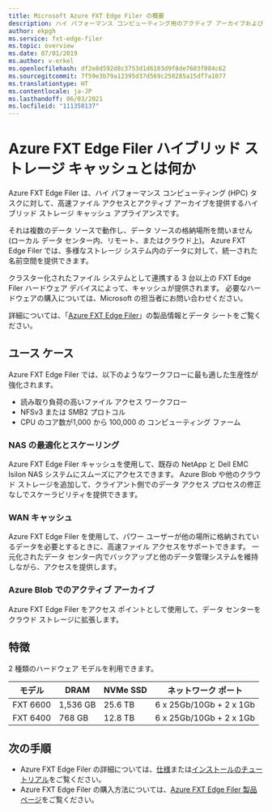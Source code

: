 ```yaml
---
title: Microsoft Azure FXT Edge Filer の概要
description: ハイ パフォーマンス コンピューティング用のアクティブ アーカイブおよびファイル アクセラレーター ソリューションである、Azure FXT Edge Filer ハイブリッド ストレージ キャッシュについて説明します
author: ekpgh
ms.service: fxt-edge-filer
ms.topic: overview
ms.date: 07/01/2019
ms.author: v-erkel
ms.openlocfilehash: df2e8d592d8c3753d1d6103d9f8de7603f084c62
ms.sourcegitcommit: 7f59e3b79a12395d37d569c250285a15df7a1077
ms.translationtype: HT
ms.contentlocale: ja-JP
ms.lasthandoff: 06/03/2021
ms.locfileid: "111358137"
---
```

# <a name="what-is-azure-fxt-edge-filer-hybrid-storage-cache"></a>Azure FXT Edge Filer ハイブリッド ストレージ キャッシュとは何か

Azure FXT Edge Filer は、ハイ パフォーマンス コンピューティング (HPC) タスクに対して、高速ファイル アクセスとアクティブ アーカイブを提供するハイブリッド ストレージ キャッシュ アプライアンスです。

それは複数のデータ ソースで動作し、データ ソースの格納場所を問いません (ローカル データ センター内、リモート、またはクラウド上)。 Azure FXT Edge Filer では、多様なストレージ システム内のデータに対して、統一された名前空間を提供できます。

クラスター化されたファイル システムとして連携する 3 台以上の FXT Edge Filer ハードウェア デバイスによって、キャッシュが提供されます。 必要なハードウェアの購入については、Microsoft の担当者にお問い合わせください。

詳細については、「[Azure FXT Edge Filer](https://azure.microsoft.com/services/fxt-edge-filer/)」の製品情報とデータ シートをご覧ください。

## <a name="use-cases"></a>ユース ケース

Azure FXT Edge Filer では、以下のようなワークフローに最も適した生産性が強化されます。

* 読み取り負荷の高いファイル アクセス ワークフロー
* NFSv3 または SMB2 プロトコル
* CPU のコア数が1,000 から 100,000 の コンピューティング ファーム

### <a name="nas-optimization-and-scaling"></a>NAS の最適化とスケーリング

Azure FXT Edge Filer キャッシュを使用して、既存の NetApp と Dell EMC Isilon NAS システムにスムーズにアクセスできます。 Azure Blob や他のクラウド ストレージを追加して、クライアント側でのデータ アクセス プロセスの修正なしでスケーラビリティを提供できます。

### <a name="wan-caching"></a>WAN キャッシュ

Azure FXT Edge Filer を使用して、パワー ユーザーが他の場所に格納されているデータを必要とするときに、高速ファイル アクセスをサポートできます。 一元化されたデータ センター内でバックアップと他のデータ管理システムを維持しながら、アクセスを提供します。

### <a name="active-archive-in-azure-blob"></a>Azure Blob でのアクティブ アーカイブ

Azure FXT Edge Filer をアクセス ポイントとして使用して、データ センターをクラウド ストレージに拡張します。

## <a name="features"></a>特徴

2 種類のハードウェア モデルを利用できます。

| モデル | DRAM | NVMe SSD | ネットワーク ポート |
|-------|------|----------|---------------|
| FXT 6600 | 1,536 GB | 25.6 TB | 6 x 25Gb/10Gb + 2 x 1Gb |
| FXT 6400 | 768 GB | 12.8 TB | 6 x 25Gb/10Gb + 2 x 1Gb |

## <a name="next-steps"></a>次の手順

* Azure FXT Edge Filer の詳細については、[仕様](fxt-specs.md)または[インストールのチュートリアル](fxt-install.md)をご覧ください。
* Azure FXT Edge Filer の購入方法については、[Azure FXT Edge Filer 製品ページ](https://azure.microsoft.com/services/fxt-edge-filer/)をご覧ください。
